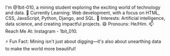 I'm @1bit-010, a mining student exploring the exciting world of technology and data.
🌱 Currently Learning: Web development, with a focus on HTML, CSS, JavaScript, Python, Django, and SQL.
👀 Interests: Artificial intelligence, data science, and creating impactful projects.
😄 Pronouns: He/Him.
📫 Reach Me At: Instagram - 1bit_010.

⚡ Fun Fact: Mining isn't just about digging—it's also about unearthing data to make the world more beautiful!
<!---
1bit-010/1bit-010 is a ✨ special ✨ repository because its `README.md` (this file) appears on your GitHub profile.
You can click the Preview link to take a look at your changes.
--->
